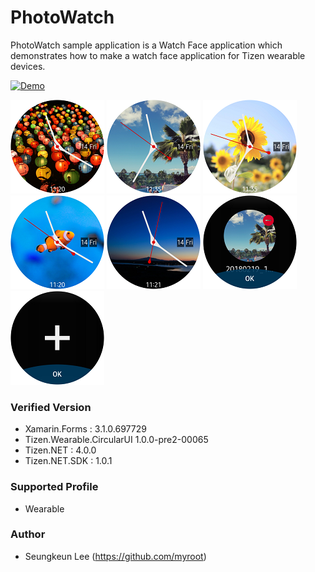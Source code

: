 # PhotoWatch

PhotoWatch sample application is a Watch Face application which demonstrates how to make a watch face application for Tizen wearable devices.

[![Demo](http://img.youtube.com/vi/NV228UNalXE/0.jpg)](http://www.youtube.com/watch?v=NV228UNalXE)

![img1](./docs/1.png)
![img2](./docs/2.png)
![img3](./docs/3.png)
![img4](./docs/4.png)
![img5](./docs/5.png)
![img6](./docs/6.png)
![img7](./docs/7.png)

### Verified Version
* Xamarin.Forms : 3.1.0.697729
* Tizen.Wearable.CircularUI 1.0.0-pre2-00065
* Tizen.NET : 4.0.0
* Tizen.NET.SDK : 1.0.1


### Supported Profile
* Wearable


### Author
* Seungkeun Lee (https://github.com/myroot)


